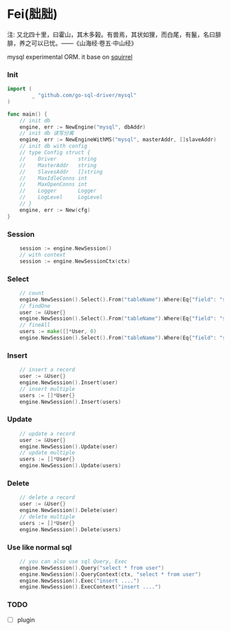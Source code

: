 
# Fei(胐胐)
注: 又北四十里，曰霍山，其木多榖。有兽焉，其状如狸，而白尾，有鬣，名曰腓腓，养之可以已忧。——《山海经·卷五·中山经》

mysql experimental ORM. it base on [squirrel](https://github.com/Masterminds/squirrel)

### Init
```go
import (
    	_ "github.com/go-sql-driver/mysql"
)

func main() {
    // init db
    engine, err := NewEngine("mysql", dbAddr)
    // init db 读写分离
    engine, err := NewEngineWithMS("mysql", masterAddr, []slaveAddr)
    // init db with config
    // type Config struct {
	//    Driver       string
	//    MasterAddr   string
	//    SlavesAddr   []string
	//    MaxIdleConns int
	//    MaxOpenConns int
	//    Logger       Logger
	//    LogLevel     LogLevel
    // }
    engine, err := New(cfg)
}

```

### Session
```go
    session := engine.NewSession()
    // with context
    session := engine.NewSessionCtx(ctx)
```

### Select
```go
    // count
    engine.NewSession().Select().From("tableName").Where(Eq{"field": "someting"}).Count()
    // findOne
    user := &User{} 
    engine.NewSession().Select().From("tableName").Where(Eq{"field": "someting"}).FindOne(user) // need pointer
    // fineAll
    users := make([]*User, 0)
    engine.NewSession().Select().From("tableName").Where(Eq{"field": "someting"}).FindAll(&user) // need pointer
```

### Insert
```go
    // insert a record
    user := &User{}
    engine.NewSession().Insert(user)
    // insert multiple
    users := []*User{}
    engine.NewSession().Insert(users)
```

### Update
```go
    // update a record
    user := &User{}
    engine.NewSession().Update(user)
    // update multiple
    users := []*User{}
    engine.NewSession().Update(users)

```

### Delete
```go
    // delete a record
    user := &User{}
    engine.NewSession().Delete(user)
    // delete multiple
    users := []*User{}
    engine.NewSession().Delete(users)
```

### Use like normal sql
```go
    // you can also use sql Query, Exec
    engine.NewSession().Query("select * from user")
    engine.NewSession().QueryContext(ctx, "select * from user")
    engine.NewSession().Exec("insert ....")
    engine.NewSession().ExecContext("insert ....")
```

### TODO
- [ ] plugin
